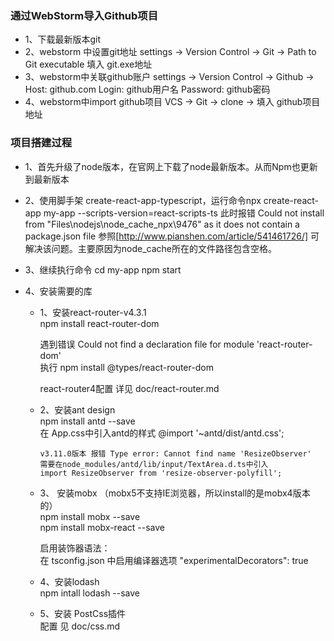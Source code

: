 ### 通过WebStorm导入Github项目
- 1、下载最新版本git
- 2、webstorm 中设置git地址
	settings -> Version Control -> Git -> Path to Git executable 填入 git.exe地址
- 3、webstorm中关联github账户
	settings -> Version Control -> Github -> Host: github.com Login: github用户名 Password: github密码
- 4、webstorm中import github项目
	VCS -> Git -> clone -> 填入 github项目地址

### 项目搭建过程
- 1、首先升级了node版本，在官网上下载了node最新版本。从而Npm也更新到最新版本

- 2、使用脚手架 create-react-app-typescript，运行命令npx create-react-app my-app --scripts-version=react-scripts-ts
此时报错 Could not install from "Files\nodejs\node_cache\_npx\9476" as it does not contain a package.json file
参照[http://www.pianshen.com/article/541461726/] 可解决该问题。主要原因为node_cache所在的文件路径包含空格。

- 3、继续执行命令 cd my-app  npm start

- 4、安装需要的库
    - 1、安装react-router-v4.3.1  
         npm install react-router-dom  
         
         遇到错误  Could not find a declaration file for module 'react-router-dom'  
         执行  npm install @types/react-router-dom  
         
         react-router4配置 详见 doc/react-router.md
         
    - 2、安装ant design  
          npm install antd --save  
          在 App.css中引入antd的样式  @import '~antd/dist/antd.css';   
          
          v3.11.0版本 报错 Type error: Cannot find name 'ResizeObserver'  
          需要在node_modules/antd/lib/input/TextArea.d.ts中引入  
          import ResizeObserver from 'resize-observer-polyfill';
          
    - 3、 安装mobx （mobx5不支持IE浏览器，所以install的是mobx4版本的）  
         npm install mobx --save  
         npm install mobx-react --save
         
         启用装饰器语法：  
         在 tsconfig.json 中启用编译器选项 "experimentalDecorators": true 

    - 4、安装lodash  
          npm intall lodash --save
          
    - 5、安装 PostCss插件   
         配置 见 doc/css.md
    



